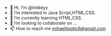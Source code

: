 - 👋 Hi, I’m @lmikeyy
- 👀 I’m interested in Java Script,HTML,CSS.
- 🌱 I’m currently learning HTML,CSS.
- 💞️ I’m looking to collaborate on ...
- 📫 How to reach me mihaellipotic6@gmail.com

<!---
lmikeyy/lmikeyy is a ✨ special ✨ repository because its `README.md` (this file) appears on your GitHub profile.
You can click the Preview link to take a look at your changes.
--->
